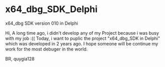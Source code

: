 # x64_dbg_SDK_Delphi
x64_dbg SDK version 010 in Delphi

Hi,
A long time ago, i didn't develop any of my Project because i was busy with my job :((
Today, i want to puplic the project "x64_dbg_SDK in Delphi" which was developed in 2 years ago. 
I hope someone will be continue my work for the most debuger in the world.

BR,
quygia128
